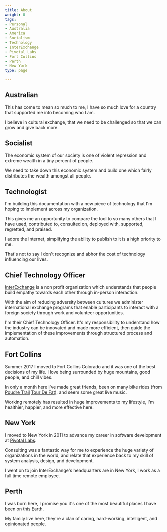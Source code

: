 ```yaml
---
title: About
weight: 0
tags:
- Personal
- Australia
- America
- Socialism
- Technology
- InterExchange
- Pivotal Labs
- Fort Collins
- Perth
- New York
type: page

---
```

## Australian

This has come to mean so much to me, I have so much love for a country that supported me into becoming who I am.

I believe in cultural exchange, that we need to be challenged so that we can grow and give back more.

## Socialist

The economic system of our society is one of violent repression and extreme wealth in a tiny percent of people.

We need to take down this economic system and build one which fairly distributes the wealth amongst all people.

## Technologist

I'm building this documentation with a new piece of technology that I'm hoping to implement across my organization.

This gives me an opportunity to compare the tool to so many others that I have used, contributed to, consulted on, deployed with, supported, regretted, and praised.

I adore the Internet, simplifying the ability to publish to it is a high priority to me.

That's not to say I don't recognize and abhor the cost of technology influencing our lives.

## Chief Technology Officer

[InterExchange](https://www.interexchange.org/) is a non profit organization which understands that people build empathy towards each other through in-person interaction.

With the aim of reducing adversity between cultures we administer international exchange programs that enable participants to interact with a foreign society through work and volunteer opportunities.

I'm their Chief Technology Officer. It's my responsibility to understand how the industry can be innovated and made more efficient, then guide the implementation of these improvements through structured process and automation.

## Fort Collins

Summer 2017 I moved to Fort Collins Colorado and it was one of the best decisions of my life. I love being surrounded by huge mountains, good people, and chill vibes.

In only a month here I've made great friends, been on many bike rides (from [Poudre Trail](http://www.poudretrail.org/) [Tour De Fat](https://www.newbelgium.com/events/tour-de-fat)), and seem some great live music.

Working remotely has resulted in huge improvements to my lifestyle, I'm healthier, happier, and more effective here.

## New York

I moved to New York in 2011 to advance my career in software development at [Pivotal Labs](https://pivotal.io/labs).

Consulting was a fantastic way for me to experience the huge variety of organizations in the world, and relate that experience back to my skill of system analysis, design, and development.

I went on to join InterExchange's headquarters are in New York, I work as a full time remote employee.

## Perth

I was born here, I promise you it's one of the most beautiful places I have been on this Earth.

My family live here, they're a clan of caring, hard-working, intelligent, and opinionated people.
